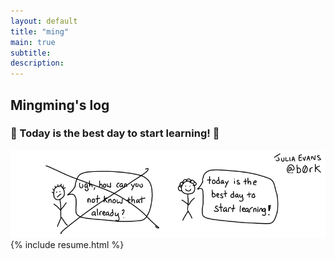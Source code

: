 ```yaml
---
layout: default
title: "ming"
main: true
subtitle: 
description: 
---
```

<div class="intro-animation">
<section class="explanation">
    <h1 class="intro">
    Mingming's log
    </h1>
    <h3>&#x1f49c; Today is the best day to start learning! &#x1f49c;</h3>
    <a href="https://wizardzines.com/"><img src="img/start-learning-today.png"></a>
</section>
</div>
{% include resume.html %}